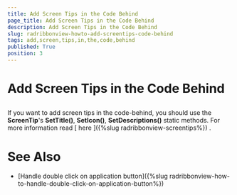```yaml
---
title: Add Screen Tips in the Code Behind
page_title: Add Screen Tips in the Code Behind
description: Add Screen Tips in the Code Behind
slug: radribbonview-howto-add-screentips-code-behind
tags: add,screen,tips,in,the,code,behind
published: True
position: 3
---
```


# Add Screen Tips in the Code Behind



## 

If you want to add screen tips in the code-behind, you should use the __ScreenTip__'s __SetTitle()__, __SetIcon()__, __SetDescriptions()__ static methods. For more information read [
			here
		  ]({%slug radribbonview-screentips%}) .

# See Also

 * [Handle double click on application button]({%slug radribbonview-how-to-handle-double-click-on-application-button%})
